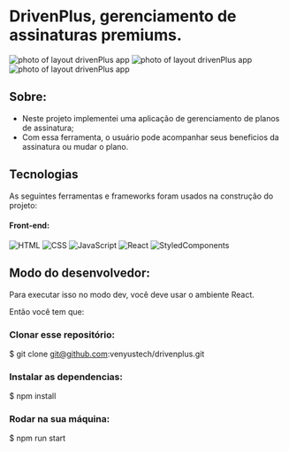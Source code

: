 # DrivenPlus, gerenciamento de assinaturas premiums.

<div display="flex" width="100%" gap="16px">
<img src="https://i.imgur.com/ldkeNCA.png" alt="photo of layout drivenPlus app">
<img src="https://i.imgur.com/MQZu0cm.png" alt="photo of layout drivenPlus app">
<img src="https://i.imgur.com/bUyifke.png" alt="photo of layout drivenPlus app">
</div>



## Sobre:

- Neste projeto implementei uma aplicação de gerenciamento de planos de assinatura;
- Com essa ferramenta, o usuário pode acompanhar seus beneficios da assinatura ou mudar o plano.


## Tecnologias

As seguintes ferramentas e frameworks foram usados na construção do projeto:
 
#### Front-end:
![HTML](https://img.shields.io/badge/HTML5-E34F26?style=flat-square&logo=html5&logoColor=white)
![CSS](https://img.shields.io/badge/CSS3-1572B6?style=flat-square&logo=css3&logoColor=white)
![JavaScript](https://img.shields.io/badge/JavaScript-F7DF1E?style=flat-square&logo=javascript&logoColor=black)
![React](https://img.shields.io/badge/React-20232A?style=flat-square&logo=react&logoColor=61DAFB)
![StyledComponents](https://img.shields.io/badge/Styled--Components-DB7093?style=flat-square&logo=styled-components&logoColor=white)


## Modo do desenvolvedor:
Para executar isso no modo dev, você deve usar o ambiente React.

Então você tem que:

 ### Clonar esse repositório:

$ git clone git@github.com:venyustech/drivenplus.git

 ### Instalar as dependencias:

$ npm install

### Rodar na sua máquina:

$ npm run start
